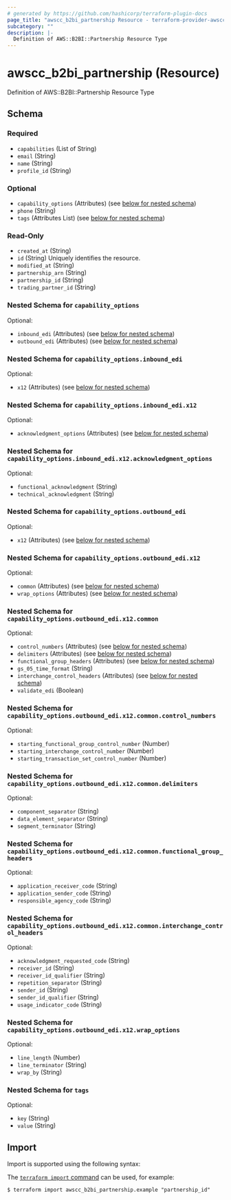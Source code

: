 ```yaml
---
# generated by https://github.com/hashicorp/terraform-plugin-docs
page_title: "awscc_b2bi_partnership Resource - terraform-provider-awscc"
subcategory: ""
description: |-
  Definition of AWS::B2BI::Partnership Resource Type
---
```


# awscc_b2bi_partnership (Resource)

Definition of AWS::B2BI::Partnership Resource Type



<!-- schema generated by tfplugindocs -->
## Schema

### Required

- `capabilities` (List of String)
- `email` (String)
- `name` (String)
- `profile_id` (String)

### Optional

- `capability_options` (Attributes) (see [below for nested schema](#nestedatt--capability_options))
- `phone` (String)
- `tags` (Attributes List) (see [below for nested schema](#nestedatt--tags))

### Read-Only

- `created_at` (String)
- `id` (String) Uniquely identifies the resource.
- `modified_at` (String)
- `partnership_arn` (String)
- `partnership_id` (String)
- `trading_partner_id` (String)

<a id="nestedatt--capability_options"></a>
### Nested Schema for `capability_options`

Optional:

- `inbound_edi` (Attributes) (see [below for nested schema](#nestedatt--capability_options--inbound_edi))
- `outbound_edi` (Attributes) (see [below for nested schema](#nestedatt--capability_options--outbound_edi))

<a id="nestedatt--capability_options--inbound_edi"></a>
### Nested Schema for `capability_options.inbound_edi`

Optional:

- `x12` (Attributes) (see [below for nested schema](#nestedatt--capability_options--inbound_edi--x12))

<a id="nestedatt--capability_options--inbound_edi--x12"></a>
### Nested Schema for `capability_options.inbound_edi.x12`

Optional:

- `acknowledgment_options` (Attributes) (see [below for nested schema](#nestedatt--capability_options--inbound_edi--x12--acknowledgment_options))

<a id="nestedatt--capability_options--inbound_edi--x12--acknowledgment_options"></a>
### Nested Schema for `capability_options.inbound_edi.x12.acknowledgment_options`

Optional:

- `functional_acknowledgment` (String)
- `technical_acknowledgment` (String)




<a id="nestedatt--capability_options--outbound_edi"></a>
### Nested Schema for `capability_options.outbound_edi`

Optional:

- `x12` (Attributes) (see [below for nested schema](#nestedatt--capability_options--outbound_edi--x12))

<a id="nestedatt--capability_options--outbound_edi--x12"></a>
### Nested Schema for `capability_options.outbound_edi.x12`

Optional:

- `common` (Attributes) (see [below for nested schema](#nestedatt--capability_options--outbound_edi--x12--common))
- `wrap_options` (Attributes) (see [below for nested schema](#nestedatt--capability_options--outbound_edi--x12--wrap_options))

<a id="nestedatt--capability_options--outbound_edi--x12--common"></a>
### Nested Schema for `capability_options.outbound_edi.x12.common`

Optional:

- `control_numbers` (Attributes) (see [below for nested schema](#nestedatt--capability_options--outbound_edi--x12--common--control_numbers))
- `delimiters` (Attributes) (see [below for nested schema](#nestedatt--capability_options--outbound_edi--x12--common--delimiters))
- `functional_group_headers` (Attributes) (see [below for nested schema](#nestedatt--capability_options--outbound_edi--x12--common--functional_group_headers))
- `gs_05_time_format` (String)
- `interchange_control_headers` (Attributes) (see [below for nested schema](#nestedatt--capability_options--outbound_edi--x12--common--interchange_control_headers))
- `validate_edi` (Boolean)

<a id="nestedatt--capability_options--outbound_edi--x12--common--control_numbers"></a>
### Nested Schema for `capability_options.outbound_edi.x12.common.control_numbers`

Optional:

- `starting_functional_group_control_number` (Number)
- `starting_interchange_control_number` (Number)
- `starting_transaction_set_control_number` (Number)


<a id="nestedatt--capability_options--outbound_edi--x12--common--delimiters"></a>
### Nested Schema for `capability_options.outbound_edi.x12.common.delimiters`

Optional:

- `component_separator` (String)
- `data_element_separator` (String)
- `segment_terminator` (String)


<a id="nestedatt--capability_options--outbound_edi--x12--common--functional_group_headers"></a>
### Nested Schema for `capability_options.outbound_edi.x12.common.functional_group_headers`

Optional:

- `application_receiver_code` (String)
- `application_sender_code` (String)
- `responsible_agency_code` (String)


<a id="nestedatt--capability_options--outbound_edi--x12--common--interchange_control_headers"></a>
### Nested Schema for `capability_options.outbound_edi.x12.common.interchange_control_headers`

Optional:

- `acknowledgment_requested_code` (String)
- `receiver_id` (String)
- `receiver_id_qualifier` (String)
- `repetition_separator` (String)
- `sender_id` (String)
- `sender_id_qualifier` (String)
- `usage_indicator_code` (String)



<a id="nestedatt--capability_options--outbound_edi--x12--wrap_options"></a>
### Nested Schema for `capability_options.outbound_edi.x12.wrap_options`

Optional:

- `line_length` (Number)
- `line_terminator` (String)
- `wrap_by` (String)





<a id="nestedatt--tags"></a>
### Nested Schema for `tags`

Optional:

- `key` (String)
- `value` (String)

## Import

Import is supported using the following syntax:

The [`terraform import` command](https://developer.hashicorp.com/terraform/cli/commands/import) can be used, for example:

```shell
$ terraform import awscc_b2bi_partnership.example "partnership_id"
```
